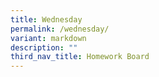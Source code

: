 ```yaml
---
title: Wednesday
permalink: /wednesday/
variant: markdown
description: ""
third_nav_title: Homework Board
---
```

